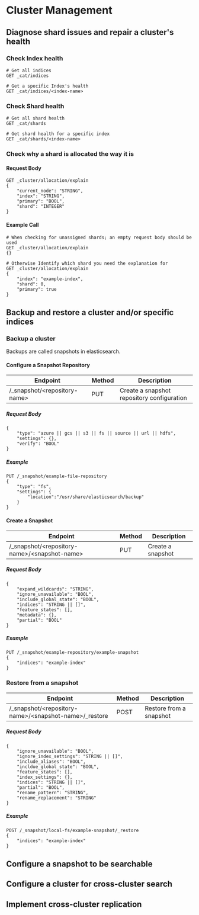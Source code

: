 # Cluster Management

## Diagnose shard issues and repair a cluster's health

### Check Index health
```
# Get all indices
GET _cat/indices

# Get a specific Index's health
GET _cat/indices/<index-name>
```

### Check Shard health
```
# Get all shard health
GET _cat/shards

# Get shard health for a specific index
GET _cat/shards/<index-name>
```
### Check why a shard is allocated the way it is

#### Request Body
```
GET _cluster/allocation/explain
{
    "current_node": "STRING",
    "index": "STRING",
    "primary": "BOOL",
    "shard": "INTEGER"
}
```

#### Example Call
```
# When checking for unassigned shards; an empty request body should be used
GET _cluster/allocation/explain
{}

# Otherwise Identify which shard you need the explanation for
GET _cluster/allocation/explain
{
    "index": "example-index",
    "shard": 0,
    "primary": true
}
```

## Backup and restore a cluster and/or specific indices

### Backup a cluster
Backups are called snapshots in elasticsearch.

#### Configure a Snapshot Repository
| Endpoint | Method | Description | 
|----------|--------|-------------|
| /\_snapshot/\<repository-name\> | PUT | Create a snapshot repository configuration |

##### Request Body
```
{
    "type": "azure || gcs || s3 || fs || source || url || hdfs",
    "settings": {},
    "verify": "BOOL"
}
```
##### Example
```
PUT /_snapshot/example-file-repository
{
    "type": "fs",
    "settings": {
        "location":"/usr/share/elasticsearch/backup"
    }
}
```

#### Create a Snapshot
| Endpoint | Method | Description | 
|----------|--------|-------------|
| /\_snapshot/\<repository-name\>/\<snapshot-name\> | PUT | Create a snapshot |

##### Request Body
```
{
    "expand_wildcards": "STRING",
    "ignore_unavailable": "BOOL",
    "include_global_state": "BOOL",
    "indices": "STRING || []",
    "feature_states": [],
    "metadata": {},
    "partial": "BOOL"
}
```

##### Example
```
PUT /_snapshot/example-repository/example-snapshot
{
    "indices": "example-index"
}
```

### Restore from a snapshot

| Endpoint | Method | Description | 
|----------|--------|-------------|
| /\_snapshot/\<repository-name\>/\<snapshot-name\>/\_restore | POST | Restore from a snapshot |
##### Request Body
```
{
    "ignore_unavailable": "BOOL",
    "ignore_index_settings": "STRING || []",
    "include_aliases": "BOOL",
    "incldue_global_state": "BOOL",
    "feature_states": [],
    "index_settings": {},
    "indices": "STRING || []",
    "partial": "BOOL",
    "rename_pattern": "STRING",
    "rename_replacement": "STRING"
}
```

##### Example
```
POST /_snapshot/local-fs/example-snapshot/_restore
{
    "indices": "example-index"
}
```

## Configure a snapshot to be searchable

## Configure a cluster for cross-cluster search

## Implement cross-cluster replication 

